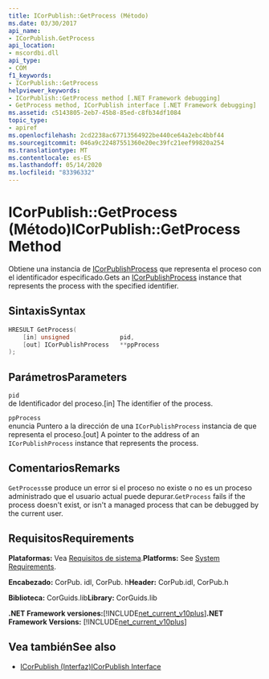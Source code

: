 ```yaml
---
title: ICorPublish::GetProcess (Método)
ms.date: 03/30/2017
api_name:
- ICorPublish.GetProcess
api_location:
- mscordbi.dll
api_type:
- COM
f1_keywords:
- ICorPublish::GetProcess
helpviewer_keywords:
- ICorPublish::GetProcess method [.NET Framework debugging]
- GetProcess method, ICorPublish interface [.NET Framework debugging]
ms.assetid: c5143805-2eb7-45b8-85ed-c8fb34df1084
topic_type:
- apiref
ms.openlocfilehash: 2cd2238ac67713564922be440ce64a2ebc4bbf44
ms.sourcegitcommit: 046a9c22487551360e20ec39fc21eef99820a254
ms.translationtype: MT
ms.contentlocale: es-ES
ms.lasthandoff: 05/14/2020
ms.locfileid: "83396332"
---
```

# <a name="icorpublishgetprocess-method"></a><span data-ttu-id="3f4ca-102">ICorPublish::GetProcess (Método)</span><span class="sxs-lookup"><span data-stu-id="3f4ca-102">ICorPublish::GetProcess Method</span></span>
<span data-ttu-id="3f4ca-103">Obtiene una instancia de [ICorPublishProcess](icorpublishprocess-interface.md) que representa el proceso con el identificador especificado.</span><span class="sxs-lookup"><span data-stu-id="3f4ca-103">Gets an [ICorPublishProcess](icorpublishprocess-interface.md) instance that represents the process with the specified identifier.</span></span>  
  
## <a name="syntax"></a><span data-ttu-id="3f4ca-104">Sintaxis</span><span class="sxs-lookup"><span data-stu-id="3f4ca-104">Syntax</span></span>  
  
```cpp  
HRESULT GetProcess(  
    [in] unsigned              pid,
    [out] ICorPublishProcess   **ppProcess  
);  
```  
  
## <a name="parameters"></a><span data-ttu-id="3f4ca-105">Parámetros</span><span class="sxs-lookup"><span data-stu-id="3f4ca-105">Parameters</span></span>  
 `pid`  
 <span data-ttu-id="3f4ca-106">de Identificador del proceso.</span><span class="sxs-lookup"><span data-stu-id="3f4ca-106">[in] The identifier of the process.</span></span>  
  
 `ppProcess`  
 <span data-ttu-id="3f4ca-107">enuncia Puntero a la dirección de una `ICorPublishProcess` instancia de que representa el proceso.</span><span class="sxs-lookup"><span data-stu-id="3f4ca-107">[out] A pointer to the address of an `ICorPublishProcess` instance that represents the process.</span></span>  
  
## <a name="remarks"></a><span data-ttu-id="3f4ca-108">Comentarios</span><span class="sxs-lookup"><span data-stu-id="3f4ca-108">Remarks</span></span>  
 <span data-ttu-id="3f4ca-109">`GetProcess`se produce un error si el proceso no existe o no es un proceso administrado que el usuario actual puede depurar.</span><span class="sxs-lookup"><span data-stu-id="3f4ca-109">`GetProcess` fails if the process doesn't exist, or isn't a managed process that can be debugged by the current user.</span></span>  
  
## <a name="requirements"></a><span data-ttu-id="3f4ca-110">Requisitos</span><span class="sxs-lookup"><span data-stu-id="3f4ca-110">Requirements</span></span>  
 <span data-ttu-id="3f4ca-111">**Plataformas:** Vea [Requisitos de sistema](../../get-started/system-requirements.md).</span><span class="sxs-lookup"><span data-stu-id="3f4ca-111">**Platforms:** See [System Requirements](../../get-started/system-requirements.md).</span></span>  
  
 <span data-ttu-id="3f4ca-112">**Encabezado:** CorPub. idl, CorPub. h</span><span class="sxs-lookup"><span data-stu-id="3f4ca-112">**Header:** CorPub.idl, CorPub.h</span></span>  
  
 <span data-ttu-id="3f4ca-113">**Biblioteca:** CorGuids.lib</span><span class="sxs-lookup"><span data-stu-id="3f4ca-113">**Library:** CorGuids.lib</span></span>  
  
 <span data-ttu-id="3f4ca-114">**.NET Framework versiones:**[!INCLUDE[net_current_v10plus](../../../../includes/net-current-v10plus-md.md)]</span><span class="sxs-lookup"><span data-stu-id="3f4ca-114">**.NET Framework Versions:** [!INCLUDE[net_current_v10plus](../../../../includes/net-current-v10plus-md.md)]</span></span>  
  
## <a name="see-also"></a><span data-ttu-id="3f4ca-115">Vea también</span><span class="sxs-lookup"><span data-stu-id="3f4ca-115">See also</span></span>

- [<span data-ttu-id="3f4ca-116">ICorPublish (Interfaz)</span><span class="sxs-lookup"><span data-stu-id="3f4ca-116">ICorPublish Interface</span></span>](icorpublish-interface.md)
